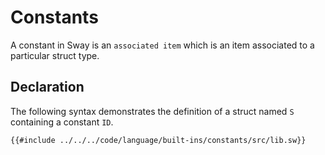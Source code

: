 # Constants

A constant in Sway is an `associated item` which is an item associated to a particular struct type.

## Declaration

The following syntax demonstrates the definition of a struct named `S` containing a constant `ID`.

```sway
{{#include ../../../code/language/built-ins/constants/src/lib.sw}}
```
